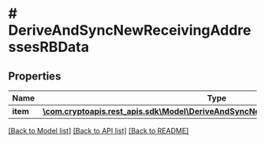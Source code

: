 # # DeriveAndSyncNewReceivingAddressesRBData

## Properties

Name | Type | Description | Notes
------------ | ------------- | ------------- | -------------
**item** | [**\com.cryptoapis.rest_apis.sdk\Model\DeriveAndSyncNewReceivingAddressesRBDataItem**](DeriveAndSyncNewReceivingAddressesRBDataItem.md) |  |

[[Back to Model list]](../../README.md#models) [[Back to API list]](../../README.md#endpoints) [[Back to README]](../../README.md)
